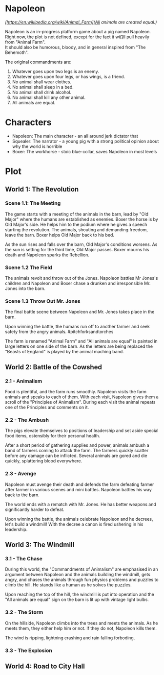 # Napoleon

*[https://en.wikipedia.org/wiki/Animal_Farm](All animals are created equal.)*

Napoleon is an in-progress platform game about a pig named Napoleon.  Right now, the 
plot is not defined, except for the fact it wiΩll pull heavily from "Animal Farm".  
It should also be humorous, bloody, and in general inspired from "The Behemoth".


The original commandments are:

1. Whatever goes upon two legs is an enemy.
2. Whatever goes upon four legs, or has wings, is a friend.
3. No animal shall wear clothes.
4. No animal shall sleep in a bed.
5. No animal shall drink alcohol.
6. No animal shall kill any other animal.
7. All animals are equal.


# Characters

* Napoleon:  The main character - an all around jerk dictator that 
* Squealer:  The narrator - a young pig with a strong political opinion about why the world is horrible
* Boxer:  The workhorse - stoic blue-collar, saves Napoleon in most levels


# Plot

## World 1:  The Revolution


### Scene 1.1:  The Meeting

The game starts with a meeting of the animals in the barn, lead by "Old Major" where the humans are 
established as enemies.  Boxer the horse is by Old Major's side.  He helps him to the podium 
where he gives a speech starting the revolution.  The animals, shouting and demanding
freedom, leave the barn.  Boxer helps Old Major back to his bed.

As the sun rises and falls over the barn, Old Major's conditions worsens.  As the sun is 
setting for the third time, Old Major passes.  Boxer mourns his death and Napoleon sparks 
the Rebellion.


### Scene 1.2 The Field

The animals revolt and throw out of the Jones.  Napoleon battles Mr Jones's children 
and Napoleon and Boxer chase a drunken and irresponsible Mr. Jones into the barn.


###  Scene 1.3 Throw Out Mr. Jones

The final battle scene between Napoleon and Mr. Jones takes place in the barn.

Upon winning the battle, the humans run off to another farmer and seek safety from 
the angry animals.  #pitchforksandtorches

The farm is renamed "Animal Farm" and "All animals are equal" is painted in large 
letters on one side of the barn.  As the letters are being replaced the "Beasts of England"
is played by the animal maching band.


## World 2:  Battle of the Cowshed


### 2.1 - Animalism

Food is plentiful, and the farm runs smoothly.   Napoleon visits the farm animals 
and speaks to each of them.  With each visit, Napoleon gives them a scroll of the 
"Principles of Animalism".  During each visit the animal repeats one of the 
Principles and comments on it. 


### 2.2 - The Ambush

The pigs elevate themselves to positions of leadership and set aside special food 
items, ostensibly for their personal health. 

After a short period of gathering supplies and power, animals ambush a band of farmers 
coming to attack the farm.  The farmers quickly scatter before any damage can be
inflicted.  Several animals are gored and die quickly, splattering blood everywhere.


### 2.3 - Avenge

Napoleon must avenge their death and defends the farm defeating farmer after 
farmer in various scenes and mini battles.  Napoleon battles his way back to the barn.

The world ends with a rematch with Mr. Jones.  He has better weapons and significantly
harder to defeat.

Upon winning the battle, the animals celebrate Napoleon and he decrees, let's build 
a windmill!  With the decree a canon is fired ushering in his leadership.




## World 3:  The Windmill


### 3.1 - The Chase

During this world,  the "Commandments of Animalism" are emphasised in an argument
between Napoleon and the animals building the windmill, gets angry, and chases
the animals through fun physics problems and puzzles to climb the hill.  He 
stands like a human as he solves the puzzles.

Upon reaching the top of the hill, the windmill is put into operation and the 
"All animals are equal" sign on the barn is lit up with vintage light bulbs.


### 3.2 - The Storm

On the hillside, Napoleon climbs into the trees and meets the animals.   As he 
meets them, they either help him or not.  If they do not, Napoleon kills them. 

The wind is ripping, lightning crashing and rain falling forboding.


### 3.3 - The Explosion




## World 4:  Road to City Hall





